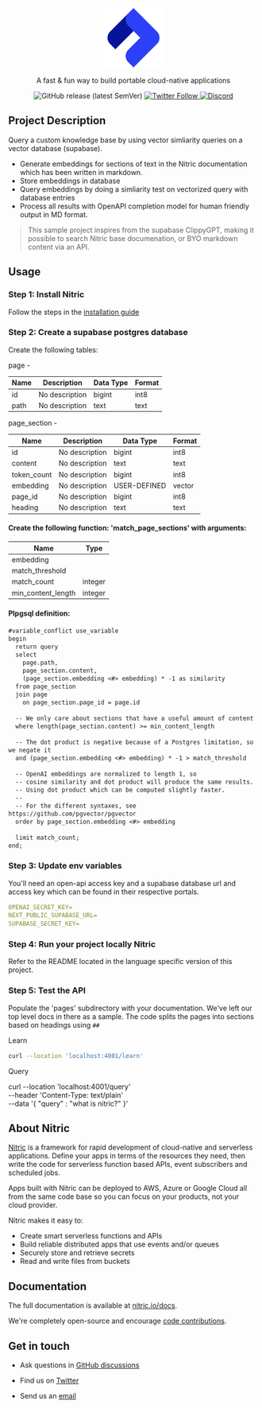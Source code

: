 <p align="center">
  <a href="https://nitric.io">
    <img src="https://raw.githubusercontent.com/nitrictech/nitric/main/docs/assets/nitric-logo.svg" width="120" alt="Nitric Logo"/>
  </a>
</p>

<p align="center">
  A fast & fun way to build portable cloud-native applications
</p>

<p align="center">
  <img alt="GitHub release (latest SemVer)" src="https://img.shields.io/github/v/release/nitrictech/nitric?sort=semver">
  <a href="https://twitter.com/nitric_io">
    <img alt="Twitter Follow" src="https://img.shields.io/twitter/follow/nitric_io?label=Follow&style=social">
  </a>
  <a href="https://nitric.io/chat"><img alt="Discord" src="https://img.shields.io/discord/955259353043173427?label=discord"></a>
</p>

## Project Description

Query a custom knowledge base by using vector simliarity queries on a vector database (supabase).

- Generate embeddings for sections of text in the Nitric documentation which has been written in markdown.
- Store embeddings in database
- Query embeddings by doing a simliarity test on vectorized query with database entries
- Process all results with OpenAPI completion model for human friendly output in MD format.

> This sample project inspires from the supabase ClippyGPT, making it possible to search Nitric base documenation, or BYO markdown content via an API.

## Usage

### Step 1: Install Nitric

Follow the steps in the [installation guide](https://nitric.io/docs/installation)

### Step 2: Create a supabase postgres database

Create the following tables:

page -

| Name | Description    | Data Type | Format |
| ---- | -------------- | --------- | ------ |
| id   | No description | bigint    | int8   |
| path | No description | text      | text   |

page_section -

| Name        | Description    | Data Type    | Format |
| ----------- | -------------- | ------------ | ------ |
| id          | No description | bigint       | int8   |
| content     | No description | text         | text   |
| token_count | No description | bigint       | int8   |
| embedding   | No description | USER-DEFINED | vector |
| page_id     | No description | bigint       | int8   |
| heading     | No description | text         | text   |

#### Create the following function: 'match_page_sections' with arguments:

| Name               | Type    |
| ------------------ | ------- |
| embedding          |         |
| match_threshold    |         |
| match_count        | integer |
| min_content_length | integer |

#### Plpgsql definition:

```plpgsql
#variable_conflict use_variable
begin
  return query
  select
    page.path,
    page_section.content,
    (page_section.embedding <#> embedding) * -1 as similarity
  from page_section
  join page
    on page_section.page_id = page.id

  -- We only care about sections that have a useful amount of content
  where length(page_section.content) >= min_content_length

  -- The dot product is negative because of a Postgres limitation, so we negate it
  and (page_section.embedding <#> embedding) * -1 > match_threshold

  -- OpenAI embeddings are normalized to length 1, so
  -- cosine similarity and dot product will produce the same results.
  -- Using dot product which can be computed slightly faster.
  --
  -- For the different syntaxes, see https://github.com/pgvector/pgvector
  order by page_section.embedding <#> embedding

  limit match_count;
end;
```

### Step 3: Update env variables

You'll need an open-api access key and a supabase database url and access key which can be found in their respective portals.

```yaml
OPENAI_SECRET_KEY=
NEXT_PUBLIC_SUPABASE_URL=
SUPABASE_SECRET_KEY=
```

### Step 4: Run your project locally Nitric

Refer to the README located in the language specific version of this project.

### Step 5: Test the API

Populate the 'pages' subdirectory with your documentation. We've left our top level docs in there as a sample.
The code splits the pages into sections based on headings using `##`

Learn

```bash
curl --location 'localhost:4001/learn'
```

Query

curl --location 'localhost:4001/query' \
--header 'Content-Type: text/plain' \
--data '{
"query" : "what is nitric?"
}'

## About Nitric

[Nitric](https://nitric.io) is a framework for rapid development of cloud-native and serverless applications. Define your apps in terms of the resources they need, then write the code for serverless function based APIs, event subscribers and scheduled jobs.

Apps built with Nitric can be deployed to AWS, Azure or Google Cloud all from the same code base so you can focus on your products, not your cloud provider.

Nitric makes it easy to:

- Create smart serverless functions and APIs
- Build reliable distributed apps that use events and/or queues
- Securely store and retrieve secrets
- Read and write files from buckets

## Documentation

The full documentation is available at [nitric.io/docs](https://nitric.io/docs).

We're completely open-source and encourage [code contributions](https://nitric.io/docs/contributions).

## Get in touch

- Ask questions in [GitHub discussions](https://github.com/nitrictech/nitric/discussions)

- Find us on [Twitter](https://twitter.com/nitric_io)

- Send us an [email](mailto:maintainers@nitric.io)
